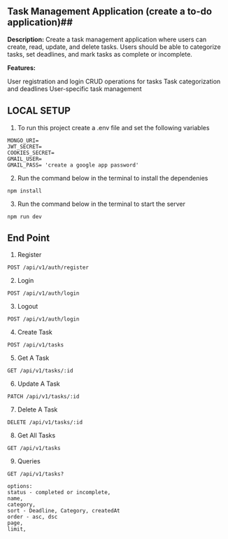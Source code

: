 ## Task Management Application (create a to-do application)##

**Description:**
Create a task management application where users can create, read, update, and delete tasks.
Users should be able to categorize tasks, set deadlines, and mark tasks as complete or incomplete.

**Features:**

User registration and login
CRUD operations for tasks
Task categorization and deadlines
User-specific task management

## LOCAL SETUP ##
1. To run this project create a .env file and set the following variables
```
MONGO_URI=
JWT_SECRET=
COOKIES_SECRET=
GMAIL_USER=
GMAIL_PASS= 'create a google app password'

```

2. Run the command below in the terminal to install the dependenies 
```
npm install

```

3. Run the command below in the terminal to start the server
```
npm run dev

```

## End Point ##
1. Register
```
POST /api/v1/auth/register

```
2. Login
```
POST /api/v1/auth/login

```
3. Logout
```
POST /api/v1/auth/login

```
4. Create Task
```
POST /api/v1/tasks

```
5. Get A Task
```
GET /api/v1/tasks/:id

```
6. Update A Task
```
PATCH /api/v1/tasks/:id

```
7. Delete A Task
```
DELETE /api/v1/tasks/:id

```
8. Get All Tasks
```
GET /api/v1/tasks

```
9. Queries
```
GET /api/v1/tasks?

options:
status - completed or incomplete,
name,
category,
sort - Deadline, Category, createdAt
order - asc, dsc
page,
limit,

```